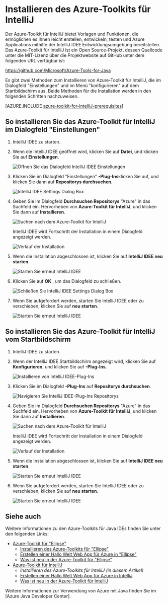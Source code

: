 <properties
    pageTitle="Installieren des Azure-Toolkits für IntelliJ | Microsoft Azure"
    description="Informationen Sie zum Installieren des Azure-Toolkit für die IntelliJ IDEE."
    services=""
    documentationCenter="java"
    authors="rmcmurray"
    manager="wpickett"
    editor=""/>

<tags
    ms.service="multiple"
    ms.workload="na"
    ms.tgt_pltfrm="multiple"
    ms.devlang="Java"
    ms.topic="article"
    ms.date="08/11/2016" 
    ms.author="robmcm"/>

# <a name="installing-the-azure-toolkit-for-intellij"></a>Installieren des Azure-Toolkits für IntelliJ

Der Azure-Toolkit für IntelliJ bietet Vorlagen und Funktionen, die ermöglichen es Ihnen leicht erstellen, entwickeln, testen und Azure Applications mithilfe der IntelliJ IDEE Entwicklungsumgebung bereitstellen. Das Azure-Toolkit für IntelliJ ist ein Open Source-Projekt, dessen Quellcode unter die MIT-Lizenz über die Projektwebsite auf GitHub unter dem folgenden URL verfügbar ist:

<https://github.com/Microsoft/Azure-Tools-for-Java>

Es gibt zwei Methoden zum Installieren von Azure-Toolkit für IntelliJ, die im Dialogfeld "Einstellungen" und im Menü "konfigurieren" auf dem Startbildschirm aus. Beide Methoden für die Installation werden in den folgenden Schritten nachzuweisen.

[AZURE.INCLUDE [azure-toolkit-for-IntelliJ-prerequisites](../includes/azure-toolkit-for-intellij-prerequisites.md)]

## <a name="to-install-the-azure-toolkit-for-intellij-from-the-settings-dialog-box"></a>So installieren Sie das Azure-Toolkit für IntelliJ im Dialogfeld "Einstellungen"

1. IntelliJ IDEE zu starten.

1. Wenn die IntelliJ IDEE geöffnet wird, klicken Sie auf **Datei**, und klicken Sie auf **Einstellungen**.

    ![Öffnen Sie das Dialogfeld IntelliJ IDEE Einstellungen][01a]

1. Klicken Sie im Dialogfeld "Einstellungen" **-Plug-Ins**klicken Sie auf, und klicken Sie dann auf **Repositorys durchsuchen**.

    ![IntelliJ IDEE Settings Dialog Box][02a]

1. Geben Sie im Dialogfeld **Durchsuchen Repositorys** "Azure" in das Suchfeld ein. Hervorheben von **Azure-Toolkit für IntelliJ**, und klicken Sie dann auf **Installieren**.

    ![Suchen nach dem Azure-Toolkit für IntelliJ][03]

    IntelliJ IDEE wird Fortschritt der Installation in einem Dialogfeld angezeigt werden.

    ![Verlauf der Installation][04]

1. Wenn die Installation abgeschlossen ist, klicken Sie auf **IntelliJ IDEE neu starten**.

    ![Starten Sie erneut IntelliJ IDEE][05]

1. Klicken Sie auf **OK** , um das Dialogfeld zu schließen.

    ![Schließen Sie IntelliJ IDEE Settings Dialog Box][06]

1. Wenn Sie aufgefordert werden, starten Sie IntelliJ IDEE oder zu verschieben, klicken Sie auf **neu starten**.

    ![Starten Sie erneut IntelliJ IDEE][07]

## <a name="to-install-the-azure-toolkit-for-intellij-from-the-start-screen"></a>So installieren Sie das Azure-Toolkit für IntelliJ vom Startbildschirm

1. IntelliJ IDEE zu starten.

1. Wenn der IntelliJ IDEE Startbildschirm angezeigt wird, klicken Sie auf **Konfigurieren**, und klicken Sie auf **-Plug-Ins**.

    ![Installieren von IntelliJ IDEE-Plug-Ins][01b]

1. Klicken Sie im Dialogfeld **-Plug-Ins** auf **Repositorys durchsuchen**.

    ![Navigieren Sie IntelliJ IDEE-Plug-Ins Repositorys][02b]

1. Geben Sie im Dialogfeld **Durchsuchen Repositorys** "Azure" in das Suchfeld ein. Hervorheben von **Azure-Toolkit für IntelliJ**, und klicken Sie dann auf **Installieren**.

    ![Suchen nach dem Azure-Toolkit für IntelliJ][03]

    IntelliJ IDEE wird Fortschritt der Installation in einem Dialogfeld angezeigt werden.

    ![Verlauf der Installation][04]

1. Wenn die Installation abgeschlossen ist, klicken Sie auf **IntelliJ IDEE neu starten**.

    ![Starten Sie erneut IntelliJ IDEE][05]

1. Wenn Sie aufgefordert werden, starten Sie IntelliJ IDEE oder zu verschieben, klicken Sie auf **neu starten**.

    ![Starten Sie erneut IntelliJ IDEE][07]

## <a name="see-also"></a>Siehe auch

Weitere Informationen zu den Azure-Toolkits für Java IDEs finden Sie unter den folgenden Links:

- [Azure-Toolkit für "Ellipse"]
  - [Installieren des Azure-Toolkits für "Ellipse"]
  - [Erstellen einer Hallo Welt Web App für Azure in "Ellipse"]
  - [Was ist neu in der Azure-Toolkit für "Ellipse"]
- [Azure-Toolkit für IntelliJ]
  - *Installieren des Azure-Toolkits für IntelliJ (in diesem Artikel)*
  - [Erstellen einer Hallo Welt Web App für Azure in IntelliJ]
  - [Was ist neu in der Azure-Toolkit für IntelliJ]

Weitere Informationen zur Verwendung von Azure mit Java finden Sie im [Azure Java Developer Center].

<!-- URL List -->

[Azure-Toolkit für "Ellipse"]: ./azure-toolkit-for-eclipse.md
[Azure-Toolkit für IntelliJ]: ./azure-toolkit-for-intellij.md
[Erstellen einer Hallo Welt Web App für Azure in "Ellipse"]: ./app-service-web/app-service-web-eclipse-create-hello-world-web-app.md
[Erstellen einer Hallo Welt Web App für Azure in IntelliJ]: ./app-service-web/app-service-web-intellij-create-hello-world-web-app.md
[Installieren des Azure-Toolkits für "Ellipse"]: ./azure-toolkit-for-eclipse-installation.md
[Installing the Azure Toolkit for IntelliJ]: ./azure-toolkit-for-intellij-installation.md
[Was ist neu in der Azure-Toolkit für "Ellipse"]: ./azure-toolkit-for-eclipse-whats-new.md
[Was ist neu in der Azure-Toolkit für IntelliJ]: ./azure-toolkit-for-intellij-whats-new.md

[Azure Java-Entwicklercenter]: https://azure.microsoft.com/develop/java/

<!-- IMG List -->

[01a]: ./media/azure-toolkit-for-intellij-installation/01-intellij-file-settings.png
[01b]: ./media/azure-toolkit-for-intellij-installation/01-intellij-configure-dropdown.png
[02a]: ./media/azure-toolkit-for-intellij-installation/02-intellij-settings-dialog.png
[02b]: ./media/azure-toolkit-for-intellij-installation/02-intellij-plugins-dialog.png
[03]: ./media/azure-toolkit-for-intellij-installation/03-intellij-browse-repositories.png
[04]: ./media/azure-toolkit-for-intellij-installation/04-install-progress.png
[05]: ./media/azure-toolkit-for-intellij-installation/05-restart-intellij.png
[06]: ./media/azure-toolkit-for-intellij-installation/06-intellij-settings-dialog.png
[07]: ./media/azure-toolkit-for-intellij-installation/07-restart-intellij.png
